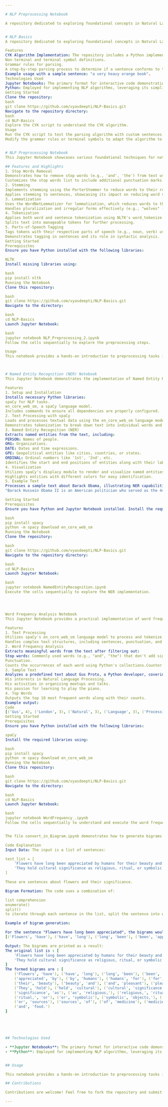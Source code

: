 ```yaml
---

# NLP Preprocessing Notebook

A repository dedicated to exploring foundational concepts in Natural Language Processing (NLP). This project includes implementations of key algorithms and techniques to help learners and practitioners gain a solid understanding of NLP fundamentals. This Jupyter Notebook showcases various foundational techniques for natural language preprocessing using the Natural Language Toolkit (NLTK) in Python. It is designed as a practical guide for exploring common text preprocessing tasks that are essential for Natural Language Processing (NLP) projects.


# NLP Basics
A repository dedicated to exploring foundational concepts in Natural Language Processing (NLP). This project includes implementations of key algorithms and techniques to help learners and practitioners gain a solid understanding of NLP fundamentals.

Features
CYK Algorithm Implementation: The repository includes a Python implementation of the CYK (Cocke-Younger-Kasami) algorithm, which is used for syntactic parsing of sentences using context-free grammars. The provided implementation demonstrates:
Non-terminal and terminal symbol definitions.
Grammar rules for parsing.
A step-by-step parsing process to determine if a sentence conforms to the defined grammar.
Example usage with a sample sentence: "a very heavy orange book".
Technologies Used
Jupyter Notebooks: The primary format for interactive code demonstrations and analysis.
Python: Employed for implementing NLP algorithms, leveraging its simplicity and robust library ecosystem.
Getting Started
Clone the repository:
bash
git clone https://github.com/vyasdeepti/NLP-Basics.git
Navigate to the repository directory:
bash
cd NLP-Basics
Explore the CYK script to understand the CYK algorithm.
Usage
Run the CYK script to test the parsing algorithm with custom sentences.
Modify the grammar rules or terminal symbols to adapt the algorithm to new contexts.


# NLP Preprocessing Notebook
This Jupyter Notebook showcases various foundational techniques for natural language preprocessing using the Natural Language Toolkit (NLTK) in Python. It is designed as a practical guide for exploring common text preprocessing tasks that are essential for Natural Language Processing (NLP) projects.

## Features and Highlights
1. Stop Words Removal
Demonstrates how to remove stop words (e.g., 'and', 'the') from text using NLTK's stopwords module.
Customizes the stop words list to include additional punctuation marks.
2. Stemming
Implements stemming using the PorterStemmer to reduce words to their root forms (e.g., "playing" -> "play").
Applies stemming to sentences, showcasing its impact on reducing word variations.
3. Lemmatization
Uses the WordNetLemmatizer for lemmatization, which reduces words to their base or dictionary form (e.g., "rocks" -> "rock").
Handles pluralization and irregular forms effectively (e.g., "wolves" -> "wolf").
4. Tokenization
Applies both word and sentence tokenization using NLTK's word_tokenize and sent_tokenize methods.
Splits text into manageable tokens for further processing.
5. Parts-of-Speech Tagging
Tags tokens with their respective parts of speech (e.g., noun, verb) using NLTK's pos_tag function.
Demonstrates tagging in sentences and its role in syntactic analysis.
Getting Started
Prerequisites
Ensure you have Python installed with the following libraries:

NLTK
Install missing libraries using:

bash
pip install nltk
Running the Notebook
Clone this repository:

bash
git clone https://github.com/vyasdeepti/NLP-Basics.git
Navigate to the directory:

bash
cd NLP-Basics
Launch Jupyter Notebook:

bash
jupyter notebook NLP_Preprocessing_2.ipynb
Follow the cells sequentially to explore the preprocessing steps.

Usage
This notebook provides a hands-on introduction to preprocessing tasks in NLP. It can be used as a starting point for projects requiring clean and structured text data.



# Named Entity Recognition (NER) Notebook
This Jupyter Notebook demonstrates the implementation of Named Entity Recognition (NER) using the spaCy library. It provides a comprehensive walkthrough for identifying and visualizing entities in a text, such as persons, organizations, locations, dates, and more.

Features
1. Setup and Installation
Installs necessary Python libraries:
spaCy for NLP tasks.
en_core_web_sm, a spaCy language model.
Includes commands to ensure all dependencies are properly configured.
2. Text Processing with spaCy
Loads and processes textual data using the en_core_web_sm language model.
Demonstrates tokenization to break down text into individual words and components.
3. Named Entity Recognition (NER)
Extracts named entities from the text, including:
PERSON: Names of people.
ORG: Organizations.
DATE: Dates and time expressions.
GPE: Geopolitical entities like cities, countries, or states.
ORDINAL: Ordinal numbers like '1st', '2nd', etc.
Identifies the start and end positions of entities along with their labels.
4. Visualization
Utilizes spaCy's displacy module to render and visualize named entities directly in the notebook.
Highlights entities with different colors for easy identification.
5. Example Text
Processes a sample text about Barack Obama, illustrating NER capabilities on real-world data:
"Barack Hussein Obama II is an American politician who served as the 44th president of the United States from 2009 to 2017."

Getting Started
Prerequisites
Ensure you have Python and Jupyter Notebook installed. Install the required libraries using:

bash
pip install spacy
python -m spacy download en_core_web_sm
Running the Notebook
Clone the repository:

bash
git clone https://github.com/vyasdeepti/NLP-Basics.git
Navigate to the repository directory:

bash
cd NLP-Basics
Launch Jupyter Notebook:

bash
jupyter notebook NamedEntityRecognition.ipynb
Execute the cells sequentially to explore the NER implementation.




Word Frequency Analysis Notebook
This Jupyter Notebook provides a practical implementation of word frequency analysis using the spaCy library. The notebook processes a sample text and identifies the most frequently occurring words, excluding stop words and punctuation.

Features
1. Text Processing
Utilizes spaCy's en_core_web_sm language model to process and tokenize text.
Handles complex text structures, including sentences, punctuation, and stop words.
2. Word Frequency Analysis
Extracts meaningful words from the text after filtering out:
Stop words: Commonly used words (e.g., "and", "the") that don't add significant meaning.
Punctuation.
Counts the occurrences of each word using Python's collections.Counter.
3. Sample Text
Analyzes a predefined text about Gus Proto, a Python developer, covering topics such as:
His interests in Natural Language Processing.
His activities in organizing meetups and talks.
His passion for learning to play the piano.
4. Top Words
Outputs the top 10 most frequent words along with their counts.
Example output:
Code
[('Gus', 4), ('London', 3), ('Natural', 3), ('Language', 3), ('Processing', 3), ('Piano', 3), ('Python', 2), ('developer', 2), ('Fintech', 2), ('learning', 2)]
Getting Started
Prerequisites
Ensure you have Python installed with the following libraries:

spaCy
Install the required libraries using:

bash
pip install spacy
python -m spacy download en_core_web_sm
Running the Notebook
Clone this repository:

bash
git clone https://github.com/vyasdeepti/NLP-Basics.git
Navigate to the directory:

bash
cd NLP-Basics
Launch Jupyter Notebook:

bash
jupyter notebook WordFrequency_.ipynb
Follow the cells sequentially to understand and execute the word frequency analysis.


The file convert_in_Biagram.ipynb demonstrates how to generate bigrams (pairs of consecutive words) from a given list of sentences using Python.

Code Explanation
Input Data: The input is a list of sentences:

test_list = [
    'Flowers have long been appreciated by humans for their beauty and pleasant scents.',
    'They hold cultural significance as religious, ritual, or symbolic objects, or sources of medicine and food.'
]

These are sentences about flowers and their significance.

Bigram Formation: The code uses a combination of:

list comprehension
enumerate()
split()
to iterate through each sentence in the list, split the sentence into words, and generate consecutive word pairs (bigrams).

Example of bigram generation:

For the sentence "Flowers have long been appreciated", the bigrams would be:
[('Flowers', 'have'), ('have', 'long'), ('long', 'been'), ('been', 'appreciated')]

Output: The bigrams are printed as a result:
The original list is : [
    'Flowers have long been appreciated by humans for their beauty and pleasant scents.',
    'They hold cultural significance as religious, ritual, or symbolic objects, or sources of medicine and food.'
]
The formed bigrams are : [
    ('Flowers', 'have'), ('have', 'long'), ('long', 'been'), ('been', 'appreciated'), 
    ('appreciated', 'by'), ('by', 'humans'), ('humans', 'for'), ('for', 'their'), 
    ('their', 'beauty'), ('beauty', 'and'), ('and', 'pleasant'), ('pleasant', 'scents.'),
    ('They', 'hold'), ('hold', 'cultural'), ('cultural', 'significance'), 
    ('significance', 'as'), ('as', 'religious,'), ('religious,', 'ritual,'), 
    ('ritual,', 'or'), ('or', 'symbolic'), ('symbolic', 'objects,'), ('objects,', 'or'),
    ('or', 'sources'), ('sources', 'of'), ('of', 'medicine'), ('medicine', 'and'), 
    ('and', 'food.')
]





## Technologies Used

- **Jupyter Notebooks**: The primary format for interactive code demonstrations and analysis.
- **Python**: Employed for implementing NLP algorithms, leveraging its simplicity and robust library ecosystem.


## Usage

This notebook provides a hands-on introduction to preprocessing tasks in NLP. It can be used as a starting point for projects requiring clean and structured text data.

## Contributions

Contributions are welcome! Feel free to fork the repository and submit pull requests to enhance its capabilities.

---
```



